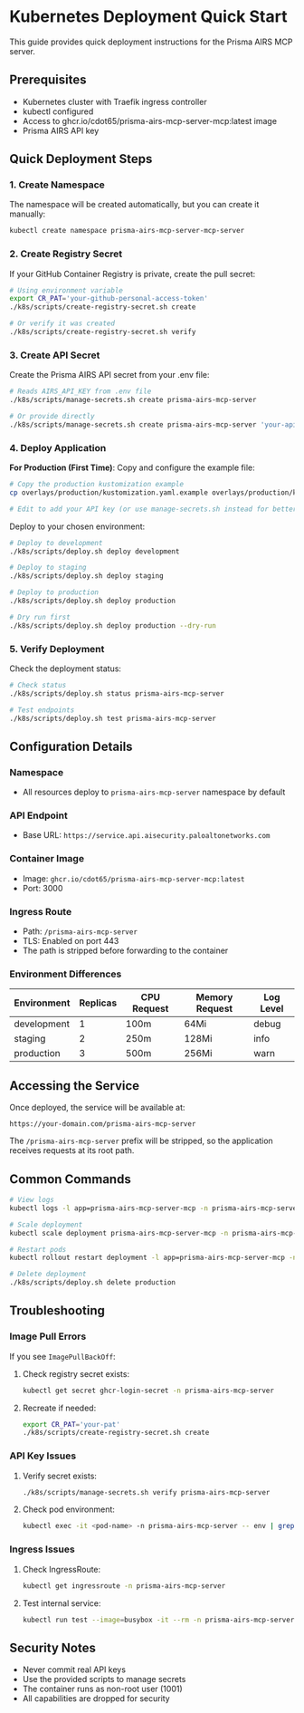 # Kubernetes Deployment Quick Start

This guide provides quick deployment instructions for the Prisma AIRS MCP server.

## Prerequisites

- Kubernetes cluster with Traefik ingress controller
- kubectl configured
- Access to ghcr.io/cdot65/prisma-airs-mcp-server-mcp:latest image
- Prisma AIRS API key

## Quick Deployment Steps

### 1. Create Namespace

The namespace will be created automatically, but you can create it manually:

```bash
kubectl create namespace prisma-airs-mcp-server-mcp-server
```

### 2. Create Registry Secret

If your GitHub Container Registry is private, create the pull secret:

```bash
# Using environment variable
export CR_PAT='your-github-personal-access-token'
./k8s/scripts/create-registry-secret.sh create

# Or verify it was created
./k8s/scripts/create-registry-secret.sh verify
```

### 3. Create API Secret

Create the Prisma AIRS API secret from your .env file:

```bash
# Reads AIRS_API_KEY from .env file
./k8s/scripts/manage-secrets.sh create prisma-airs-mcp-server

# Or provide directly
./k8s/scripts/manage-secrets.sh create prisma-airs-mcp-server 'your-api-key'
```

### 4. Deploy Application

**For Production (First Time)**: Copy and configure the example file:

```bash
# Copy the production kustomization example
cp overlays/production/kustomization.yaml.example overlays/production/kustomization.yaml

# Edit to add your API key (or use manage-secrets.sh instead for better security)
```

Deploy to your chosen environment:

```bash
# Deploy to development
./k8s/scripts/deploy.sh deploy development

# Deploy to staging
./k8s/scripts/deploy.sh deploy staging

# Deploy to production
./k8s/scripts/deploy.sh deploy production

# Dry run first
./k8s/scripts/deploy.sh deploy production --dry-run
```

### 5. Verify Deployment

Check the deployment status:

```bash
# Check status
./k8s/scripts/deploy.sh status prisma-airs-mcp-server

# Test endpoints
./k8s/scripts/deploy.sh test prisma-airs-mcp-server
```

## Configuration Details

### Namespace

- All resources deploy to `prisma-airs-mcp-server` namespace by default

### API Endpoint

- Base URL: `https://service.api.aisecurity.paloaltonetworks.com`

### Container Image

- Image: `ghcr.io/cdot65/prisma-airs-mcp-server-mcp:latest`
- Port: 3000

### Ingress Route

- Path: `/prisma-airs-mcp-server`
- TLS: Enabled on port 443
- The path is stripped before forwarding to the container

### Environment Differences

| Environment | Replicas | CPU Request | Memory Request | Log Level |
| ----------- | -------- | ----------- | -------------- | --------- |
| development | 1        | 100m        | 64Mi           | debug     |
| staging     | 2        | 250m        | 128Mi          | info      |
| production  | 3        | 500m        | 256Mi          | warn      |

## Accessing the Service

Once deployed, the service will be available at:

```
https://your-domain.com/prisma-airs-mcp-server
```

The `/prisma-airs-mcp-server` prefix will be stripped, so the application receives requests at its root path.

## Common Commands

```bash
# View logs
kubectl logs -l app=prisma-airs-mcp-server-mcp -n prisma-airs-mcp-server -f

# Scale deployment
kubectl scale deployment prisma-airs-mcp-server-mcp -n prisma-airs-mcp-server --replicas=5

# Restart pods
kubectl rollout restart deployment -l app=prisma-airs-mcp-server-mcp -n prisma-airs-mcp-server

# Delete deployment
./k8s/scripts/deploy.sh delete production
```

## Troubleshooting

### Image Pull Errors

If you see `ImagePullBackOff`:

1. Check registry secret exists:

   ```bash
   kubectl get secret ghcr-login-secret -n prisma-airs-mcp-server
   ```

2. Recreate if needed:
   ```bash
   export CR_PAT='your-pat'
   ./k8s/scripts/create-registry-secret.sh create
   ```

### API Key Issues

1. Verify secret exists:

   ```bash
   ./k8s/scripts/manage-secrets.sh verify prisma-airs-mcp-server
   ```

2. Check pod environment:
   ```bash
   kubectl exec -it <pod-name> -n prisma-airs-mcp-server -- env | grep AIRS
   ```

### Ingress Issues

1. Check IngressRoute:

   ```bash
   kubectl get ingressroute -n prisma-airs-mcp-server
   ```

2. Test internal service:
   ```bash
   kubectl run test --image=busybox -it --rm -n prisma-airs-mcp-server -- wget -qO- http://prisma-airs-mcp-server-mcp/health
   ```

## Security Notes

- Never commit real API keys
- Use the provided scripts to manage secrets
- The container runs as non-root user (1001)
- All capabilities are dropped for security
